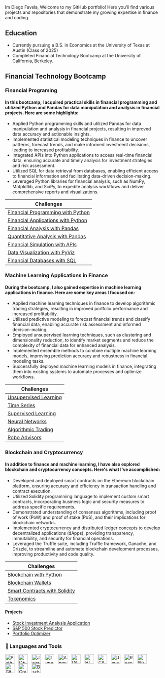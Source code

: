 Im Diego Favela, Welcome to my GitHub portfolio! Here you'll find various projects and repositories that demonstrate my growing expertise in finance and coding.
## Education
  - Currently pursuing a B.S. in Economics at the University of Texas at Austin (Class of 2025)
  - Completed Financial Technology Bootcamp at the University of California, Berkeley.
## Financial Technology Bootcamp
### Financial Programing
#### In this bootcamp, I acquired practical skills in financial programming and utilized Python and Pandas for data manipulation and analysis in financial projects. Here are some highlights:
- Applied Python programming skills and utilized Pandas for data manipulation and analysis in financial projects, resulting in improved data accuracy and actionable insights.
- Implemented statistical modeling techniques in finance to uncover patterns, forecast trends, and make informed investment decisions, leading to increased profitability.
- Integrated APIs into Python applications to access real-time financial data, ensuring accurate and timely analysis for investment strategies and risk assessment.
- Utilized SQL for data retrieval from databases, enabling efficient access to financial information and facilitating data-driven decision-making.
- Leveraged Python libraries for financial analysis, such as NumPy, Matplotlib, and SciPy, to expedite analysis workflows and deliver comprehensive reports and visualizations.

| Challenges |
|------------|
| [Financial Programming with Python](https://github.com/DiegoFavela01/Financial-Programming-with-Python) |
| [Financial Applications with Python](https://github.com/DiegoFavela01/Financial-Applications-with-Python) |
| [Financial Analysis with Pandas](https://github.com/DiegoFavela01/Financial-Analysis-with-Pandas) |
| [Quantitative Analysis with Pandas](https://github.com/DiegoFavela01/Quantitative-Analysis-with-Pandas) |
| [Financial Simulation with APIs](https://github.com/DiegoFavela01/Financial-Simulation-with-APIs) |
| [Data Visualization with PyViz](https://github.com/DiegoFavela01/Data-Visualization-with-PyViz) |
| [Financial Databases with SQL](https://github.com/DiegoFavela01/Financial-Databases-with-SQL) |


### Machine Learning Applications in Finance
#### During the bootcamp, I also gained expertise in machine learning applications in finance. Here are some key areas I focused on:
- Applied machine learning techniques in finance to develop algorithmic trading strategies, resulting in improved portfolio performance and increased profitability.
- Utilized predictive modeling to forecast financial trends and classify financial data, enabling accurate risk assessment and informed decision-making.
- Employed unsupervised learning techniques, such as clustering and dimensionality reduction, to identify market segments and reduce the complexity of financial data for enhanced analysis.
- Implemented ensemble methods to combine multiple machine learning models, improving prediction accuracy and robustness in financial modeling tasks.
- Successfully deployed machine learning models in finance, integrating them into existing systems to automate processes and optimize workflows.

| Challenges |
|------------|
| [Unsupervised Learning](https://github.com/DiegoFavela01/Unsupervised-Learning) |
| [Time Series](https://github.com/DiegoFavela01/Time-Series) |
| [Supervised Learning](https://github.com/DiegoFavela01/Supervised-Learning) |
| [Neural Networks](https://github.com/DiegoFavela01/Neural-Networks) |
| [Algorithmic Trading](https://github.com/DiegoFavela01/Algorithmic-Trading) |
| [Robo Advisors](https://github.com/DiegoFavela01/Robo-Advisors) |

### Blockchain and Cryptocurrency
#### In addition to finance and machine learning, I have also explored blockchain and cryptocurrency concepts. Here's what I've accomplished:
- Developed and deployed smart contracts on the Ethereum blockchain platform, ensuring accuracy and efficiency in transaction handling and contract execution.
- Utilized Solidity programming language to implement custom smart contracts, incorporating business logic and security measures to address specific requirements.
- Demonstrated understanding of consensus algorithms, including proof of work (PoW) and proof of stake (PoS), and their implications for blockchain networks.
- Implemented cryptocurrency and distributed ledger concepts to develop decentralized applications (dApps), providing transparency, immutability, and security for financial operations.
- Leveraged the Truffle suite, including Truffle framework, Ganache, and Drizzle, to streamline and automate blockchain development processes, improving productivity and code quality.

| Challenges |
|------------------------------------|
| [Blockchain with Python](https://github.com/DiegoFavela01/Blockchain-with-Python) |
| [Blockchain Wallets](https://github.com/DiegoFavela01/Blockchain-Wallets)         |
| [Smart Contracts with Solidity](https://github.com/DiegoFavela01/Smart-Contracts-with-Solidity) |
| [Tokenomics](https://github.com/DiegoFavela01/Tokenomics)                          |


#### Projects
- [Stock Investment Analysis Application](https://github.com/DiegoFavela01/Stock_Analysis_Recommendations)
- [S&P 500 Stock Predictor](https://github.com/DiegoFavela01/Stock_Predictor)
- [Portfolio Optimizer](https://github.com/DiegoFavela01/Portfolio_Optimizer)







### 🧰 Languages and Tools
<img align="left" alt="Python" width="30px" style="padding-right:10px;" src="https://cdn.jsdelivr.net/gh/devicons/devicon/icons/python/python-plain.svg" />
<img align="left" alt="C++" width="30px" style="padding-right:10px;" src="https://cdn.jsdelivr.net/gh/devicons/devicon/icons/cplusplus/cplusplus-line.svg" />
<img align="left" alt="Java" width="30px" style="padding-right:10px;" src="https://cdn.jsdelivr.net/gh/devicons/devicon/icons/java/java-original.svg"/>
<img align="left" alt="TypeScript" width="30px" style="padding-right:10px;" src="https://cdn.jsdelivr.net/gh/devicons/devicon/icons/typescript/typescript-plain.svg" />
<img align="left" alt="Angular" width="30px" style="padding-right:10px;" src="https://cdn.jsdelivr.net/gh/devicons/devicon/icons/angularjs/angularjs-plain.svg" />
<img align="left" alt="Git" width="30px" style="padding-right:10px;" src="https://cdn.jsdelivr.net/gh/devicons/devicon/icons/git/git-original.svg" />
<img align="left" alt="HTML" width="30px" style="padding-right:10px;" src="https://cdn.jsdelivr.net/gh/devicons/devicon/icons/html5/html5-plain.svg" />
<img align="left" alt="CSS" width="30px" style="padding-right:10px;" src="https://cdn.jsdelivr.net/gh/devicons/devicon/icons/css3/css3-plain.svg" />
<img align="left" alt="JavaScript" width="30px" style="padding-right:10px;" src="https://cdn.jsdelivr.net/gh/devicons/devicon/icons/javascript/javascript-plain.svg" />
<img align="left" alt="React" width="30px" style="padding-right:10px;" src="https://cdn.jsdelivr.net/gh/devicons/devicon/icons/react/react-original.svg" />
<img align="left" alt="NodeJS" width="30px" style="padding-right:10px;" src="https://cdn.jsdelivr.net/gh/devicons/devicon/icons/nodejs/nodejs-original.svg" />
<img align="left" alt="GitHub" width="30px" style="padding-right:10px;" src="https://cdn.jsdelivr.net/gh/devicons/devicon/icons/github/github-original.svg" />
<img align="left" alt="Gradle" width="30px" style="padding-right:10px;" src="https://cdn.jsdelivr.net/gh/devicons/devicon/icons/gradle/gradle-plain.svg" />
<img align="left" alt="Bash" width="30px" style="padding-right:10px;" src="https://cdn.jsdelivr.net/gh/devicons/devicon/icons/bash/bash-original.svg" />
<br />
